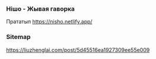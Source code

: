 ### Нішо - Жывая гаворка

Прататып https://nisho.netlify.app/


### Sitemap
https://liuzhenglai.com/post/5d45516ea1927309ee55e009
